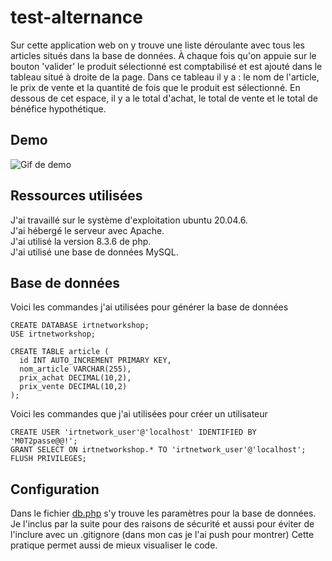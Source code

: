 # test-alternance

Sur cette application web on y trouve une liste déroulante avec tous les articles situés dans la base de données. À chaque fois qu'on appuie sur le bouton 'valider' le produit sélectionné est comptabilisé et est ajouté dans le tableau situé à droite de la page. Dans ce tableau il y a : le nom de l'article, le prix de vente et la quantité de fois que le produit est sélectionné. En dessous de cet espace, il y a le total d'achat, le total de vente et le total de bénéfice hypothétique.

## Demo

![Gif de demo](https://github.com/esoriabonet/test-alternance/blob/main/fonctionnement.gif)

## Ressources utilisées

J'ai travaillé sur le système d'exploitation ubuntu 20.04.6.\
J'ai hébergé le serveur avec Apache.\
J'ai utilisé la version 8.3.6 de php.\
J'ai utilisé une base de données MySQL.

## Base de données

Voici les commandes j'ai utilisées pour générer la base de données

```mysql
CREATE DATABASE irtnetworkshop;
USE irtnetworkshop;

CREATE TABLE article (
  id INT AUTO_INCREMENT PRIMARY KEY,
  nom_article VARCHAR(255),
  prix_achat DECIMAL(10,2),
  prix_vente DECIMAL(10,2)
);
```

Voici les commandes que j'ai utilisées pour créer un utilisateur

```mysql
CREATE USER 'irtnetwork_user'@'localhost' IDENTIFIED BY 'M0T2passe@@!';
GRANT SELECT ON irtnetworkshop.* TO 'irtnetwork_user'@'localhost';
FLUSH PRIVILEGES;
```

## Configuration

Dans le fichier [db.php](https://github.com/esoriabonet/test-alternance/blob/main/db.php) s'y trouve les paramètres pour la base de données. Je l'inclus par la suite pour des raisons de sécurité et aussi pour éviter de l'inclure avec un .gitignore (dans mon cas je l'ai push pour montrer) Cette pratique permet aussi de mieux visualiser le code.
